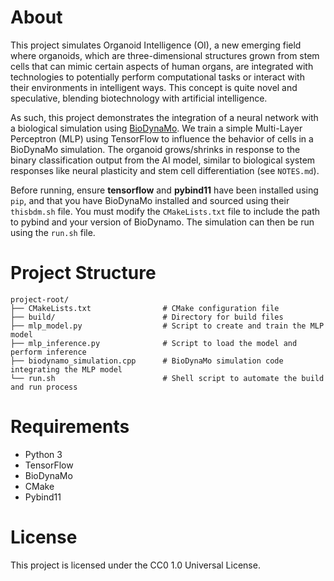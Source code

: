 # About

This project simulates Organoid Intelligence (OI), a new emerging field where organoids, which are three-dimensional structures grown from stem cells that can mimic certain aspects of human organs, are integrated with technologies to potentially perform computational tasks or interact with their environments in intelligent ways. This concept is quite novel and speculative, blending biotechnology with artificial intelligence.

As such, this project demonstrates the integration of a neural network with a biological simulation using [BioDynaMo](https://www.biodynamo.org/). We train a simple Multi-Layer Perceptron (MLP) using TensorFlow to influence the behavior of cells in a BioDynaMo simulation. The organoid grows/shrinks in response to the binary classification output from the AI model, similar to biological system responses like neural plasticity and stem cell differentiation (see `NOTES.md`).

Before running, ensure **tensorflow** and **pybind11** have been installed using `pip`, and that you have BioDynaMo installed and sourced using their `thisbdm.sh` file. You must modify the `CMakeLists.txt` file to include the path to pybind and your version of BioDynamo. The simulation can then be run using the `run.sh` file.


# Project Structure

```
project-root/
├── CMakeLists.txt                # CMake configuration file
├── build/                        # Directory for build files
├── mlp_model.py                  # Script to create and train the MLP model
├── mlp_inference.py              # Script to load the model and perform inference
├── biodynamo_simulation.cpp      # BioDynaMo simulation code integrating the MLP model
└── run.sh                        # Shell script to automate the build and run process
```


# Requirements

* Python 3
* TensorFlow
* BioDynaMo
* CMake
* Pybind11


# License

This project is licensed under the CC0 1.0 Universal License.
